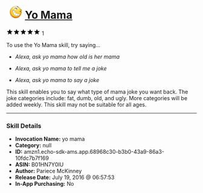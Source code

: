 # &nbsp;<img src="skill_icon" alt="Yo Mama icon" width="36"> [Yo Mama](http://alexa.amazon.com/#skills/amzn1.echo-sdk-ams.app.68968c30-b3b0-43a9-86a3-10fdc7b7f169)
![5 stars](../../images/ic_star_black_18dp_1x.png)![5 stars](../../images/ic_star_black_18dp_1x.png)![5 stars](../../images/ic_star_black_18dp_1x.png)![5 stars](../../images/ic_star_black_18dp_1x.png)![5 stars](../../images/ic_star_black_18dp_1x.png) 1

To use the Yo Mama skill, try saying...

* *Alexa, ask yo mama how old is her mama*

* *Alexa, ask yo mama to tell me a joke*

* *Alexa, ask yo mama to say a joke*

This skill enables you to say what type of mama joke you want back. The joke categories include: fat, dumb, old, and ugly. More categories will be added weekly. This skill may not be suitable for all ages.

***

### Skill Details

* **Invocation Name:** yo mama
* **Category:** null
* **ID:** amzn1.echo-sdk-ams.app.68968c30-b3b0-43a9-86a3-10fdc7b7f169
* **ASIN:** B01HN7Y0IU
* **Author:** Pariece McKinney
* **Release Date:** July 19, 2016 @ 06:57:53
* **In-App Purchasing:** No
